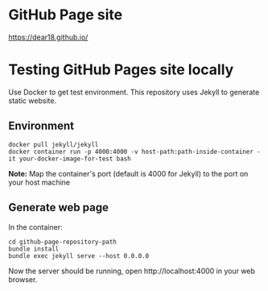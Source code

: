 # GitHub Page site

https://dear18.github.io/

# Testing GitHub Pages site locally

Use Docker to get test environment.
This repository uses Jekyll to generate static website.

## Environment
```
docker pull jekyll/jekyll
docker container run -p 4000:4000 -v host-path:path-inside-container -it your-docker-image-for-test bash
```
**Note:** Map the container's port (default is 4000 for Jekyll) to the port on your host machine

## Generate web page
In the container:
```
cd github-page-repository-path
bundle install
bundle exec jekyll serve --host 0.0.0.0
```
Now the server should be running, open http://localhost:4000 in your web browser.
